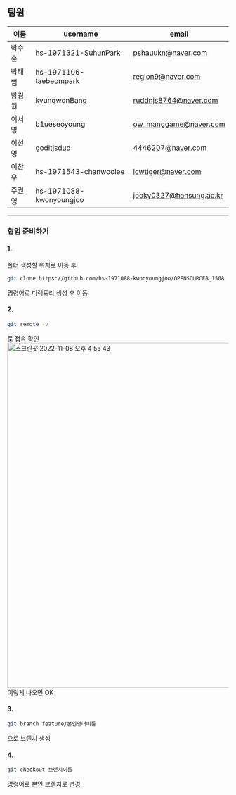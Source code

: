 ## 팀원

| 이름   | username                | email                   |
| ------ | ----------------------- | ----------------------- |
| 박수훈 | hs-1971321-SuhunPark    | pshauukn@naver.com      |
| 박태범 | hs-1971106-taebeompark  | region9@naver.com       |
| 방경원 | kyungwonBang            | ruddnjs8764@naver.com   |
| 이서영 | b1ueseoyoung            | ow_manggame@naver.com   |
| 이선영 | godltjsdud              | 4446207@naver.com       |
| 이찬우 | hs-1971543-chanwoolee   | lcwtiger@naver.com      |
| 주권영 | hs-1971088-kwonyoungjoo | jooky0327@hansung.ac.kr |

***

### 협업 준비하기

#### 1.

폴더 생성할 위치로 이동 후

```zsh
git clone https://github.com/hs-1971088-kwonyoungjoo/OPENSOURCE8_1508
```

명령어로 디렉토리 생성 후 이동



#### 2.

```zsh 
git remote -v
```

로 접속 확인
<img width="784" alt="스크린샷 2022-11-08 오후 4 55 43" src="https://user-images.githubusercontent.com/117619103/200506400-b464b407-8d14-4e46-932b-31065fdad55b.png">
이렇게 나오면 OK


#### 3.

``` zsh
git branch feature/본인영어이름
```

으로 브렌치 생성



 #### 4.

```zsh
git checkout 브렌치이름
```

명령어로 본인 브렌치로 변경
